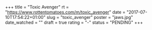 +++
title = "Toxic Avenger"
rt = "https://www.rottentomatoes.com/m/toxic_avenger"
date = "2017-07-10T17:54:22+01:00"
slug = "toxic_avenger"
poster = "jaws.jpg"
date_watched = ""
draft = true
rating = "-"
status = "PENDING"
+++